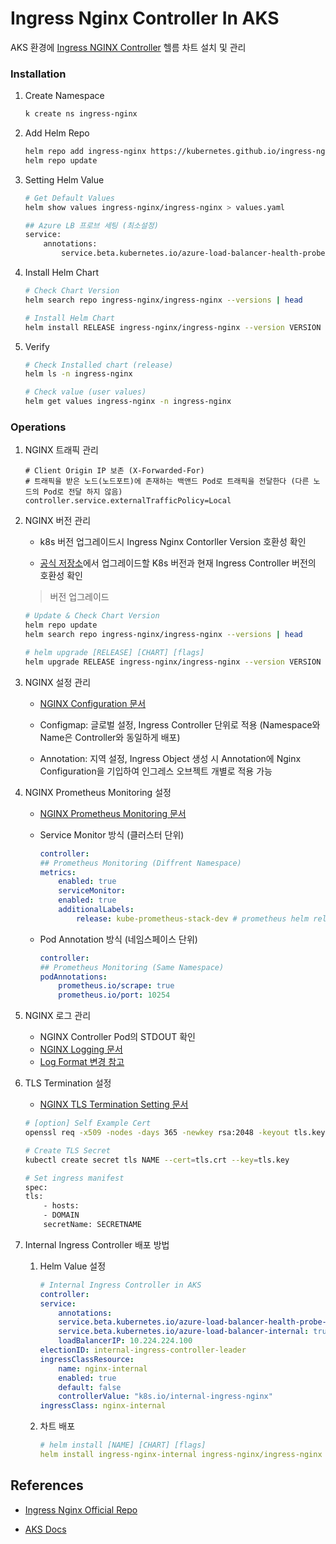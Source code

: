 # Ingress Nginx Controller In AKS
AKS 환경에 [Ingress NGINX Controller](https://github.com/kubernetes/ingress-nginx) 헬름 차트 설치 및 관리

### Installation

1. Create Namespace

    ```bash
    k create ns ingress-nginx
    ```

2. Add Helm Repo

    ```bash
    helm repo add ingress-nginx https://kubernetes.github.io/ingress-nginx
    helm repo update
    ```

3. Setting Helm Value

    ```bash
    # Get Default Values
    helm show values ingress-nginx/ingress-nginx > values.yaml
    
    ## Azure LB 프로브 세팅 (최소설정)
    service:
        annotations: 
            service.beta.kubernetes.io/azure-load-balancer-health-probe-request-path: /healthz
    ```
    
4. Install Helm Chart

    ```bash
    # Check Chart Version
    helm search repo ingress-nginx/ingress-nginx --versions | head

    # Install Helm Chart
    helm install RELEASE ingress-nginx/ingress-nginx --version VERSION -n NAMESPACE> -f VALUEFILE
    ```

5. Verify

    ```bash
    # Check Installed chart (release)
    helm ls -n ingress-nginx

    # Check value (user values)
    helm get values ingress-nginx -n ingress-nginx
    ```
### Operations
1. NGINX 트래픽 관리

    ```
    # Client Origin IP 보존 (X-Forwarded-For)
    # 트래픽을 받은 노드(노드포트)에 존재하는 백앤드 Pod로 트래픽을 전달한다 (다른 노드의 Pod로 전달 하지 않음)
    controller.service.externalTrafficPolicy=Local
    ```
2. NGINX 버전 관리

    - k8s 버전 업그레이드시 Ingress Nginx Contorller Version 호환성 확인

    - [공식 저장소](https://github.com/kubernetes/ingress-nginx#supported-versions-table)에서 업그레이드할 K8s 버전과 현재 Ingress Controller 버전의 호환성 확인

    > 버전 업그레이드

    ```bash
    # Update & Check Chart Version
    helm repo update
    helm search repo ingress-nginx/ingress-nginx --versions | head

    # helm upgrade [RELEASE] [CHART] [flags]
    helm upgrade RELEASE ingress-nginx/ingress-nginx --version VERSION -n NAMESPACE [-f VALUEFILE.yaml | --reuse-values]
    ```

3. NGINX 설정 관리

    - [NGINX Configuration 문서](https://kubernetes.github.io/ingress-nginx/user-guide/nginx-configuration/#nginx-configuration)


    - Configmap: 글로벌 설정, Ingress Controller 단위로 적용 (Namespace와 Name은 Controller와 동일하게 배포)
    - Annotation: 지역 설정, Ingress Object 생성 시 Annotation에 Nginx Configuration을 기입하여 인그레스 오브젝트 개별로 적용 가능

4. NGINX Prometheus Monitoring 설정
    
    - [NGINX Prometheus Monitoring 문서](https://github.com/kubernetes/ingress-nginx/blob/main/docs/user-guide/monitoring.md#monitoring)

    - Service Monitor 방식 (클러스터 단위)

        ```yaml
        controller:
        ## Prometheus Monitoring (Diffrent Namespace)
        metrics:
            enabled: true
            serviceMonitor:
            enabled: true
            additionalLabels:
                release: kube-prometheus-stack-dev # prometheus helm release name
        ```

    - Pod Annotation 방식 (네임스페이스 단위)

        ```yaml
        controller:
        ## Prometheus Monitoring (Same Namespace)
        podAnnotations:
            prometheus.io/scrape: true
            prometheus.io/port: 10254
        ```


5. NGINX 로그 관리

    - NGINX Controller Pod의 STDOUT 확인
    - [NGINX Logging 문서](https://kubernetes.github.io/ingress-nginx/user-guide/nginx-configuration/log-format/)
    - [Log Format 변경 참고](https://kubernetes.github.io/ingress-nginx/user-guide/nginx-configuration/log-format/)

6. TLS Termination 설정
    - [NGINX TLS Termination Setting 문서](https://kubernetes.github.io/ingress-nginx/user-guide/tls/)

    ```bash
    # [option] Self Example Cert
    openssl req -x509 -nodes -days 365 -newkey rsa:2048 -keyout tls.key -out tls.crt -subj "/CN=example.com/O=example.com"

    # Create TLS Secret
    kubectl create secret tls NAME --cert=tls.crt --key=tls.key

    # Set ingress manifest
    spec:
    tls:
        - hosts:
        - DOMAIN
        secretName: SECRETNAME
    ```

7. Internal Ingress Controller 배포 방법

    1. Helm Value 설정
        ```yaml
        # Internal Ingress Controller in AKS
        controller:
        service:
            annotations: 
            service.beta.kubernetes.io/azure-load-balancer-health-probe-request-path: /healthz
            service.beta.kubernetes.io/azure-load-balancer-internal: true
            loadBalancerIP: 10.224.224.100
        electionID: internal-ingress-controller-leader
        ingressClassResource:
            name: nginx-internal
            enabled: true
            default: false
            controllerValue: "k8s.io/internal-ingress-nginx"
        ingressClass: nginx-internal
        ```
    2. 차트 배포

        ```yaml
        # helm install [NAME] [CHART] [flags]
        helm install ingress-nginx-internal ingress-nginx/ingress-nginx --version <CHART_VERSION> -n ingress-nginx -f internal-ingress-values.yaml
        ```

## References

- [Ingress Nginx Official Repo](https://github.com/kubernetes/ingress-nginx)
  
- [AKS Docs](https://learn.microsoft.com/ko-kr/azure/aks/ingress-basic?tabs=azure-cli)